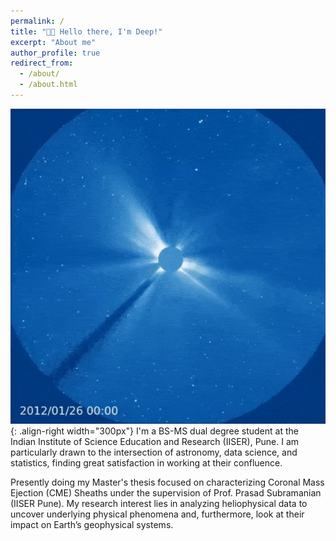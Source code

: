 ```yaml
---
permalink: /
title: "👋🏼 Hello there, I'm Deep!"
excerpt: "About me"
author_profile: true
redirect_from: 
  - /about/
  - /about.html
---
```




![Illustration of combining vision and language modalities](/images/sun2.gif){: .align-right width="300px"}
I'm a BS-MS dual degree student at the Indian Institute of Science Education and Research (IISER), Pune. 
I am particularly drawn to the intersection of astronomy, data science, and statistics, finding great satisfaction in working at their confluence.

Presently doing my Master's thesis focused on characterizing Coronal Mass Ejection (CME) Sheaths under the supervision of Prof. Prasad Subramanian (IISER Pune). My research interest lies in analyzing heliophysical data to uncover underlying physical phenomena and, furthermore, look at their impact on Earth’s geophysical systems.










